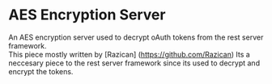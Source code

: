 # AES Encryption Server
An AES encryption server used to decrypt oAuth tokens from the rest server framework.  
This piece mostly written by [Razican] (https://github.com/Razican) 
Its a neccesary piece to the rest server framework since its used to decrypt and encrypt the tokens.
